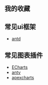 ## 我的收藏

## 常见ui框架

- [antd](https://ant.design/docs/react/getting-started-cn)

## 常见图表插件

- [ECharts](https://echarts.apache.org/zh/index.html)
- [antv](https://g2.antv.vision/zh/docs/manual/about-g2)
- [apexcharts](https://apexcharts.com/docs/chart-types/line-chart/)
